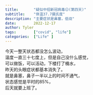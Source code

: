 ```yaml
---
title:       "疑似中招新冠病毒😑(第四天)"
subtitle:    "体温37.7摄氏度"
description: "主要症状是鼻塞，低烧"
date:        2022-12-17
author: Tyler
tags:        ["covid", "life"]
categories:  ["Life" ]
---
```


今天一整天状态都没怎么波动，  
温度一直三十七度上，但是自己没什么感觉，  
可以做饭，可以活动，下楼打了桶水，  
昨天的头眼症状都基本消失了。  
就是鼻塞，鼻子一半以上的时间不通气，  
状态感觉是平时的85%，  
后天就要上班了。
